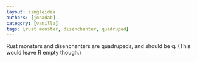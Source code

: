 ```yaml
---
layout: singleidea
authors: [jonadab]
category: [vanilla]
tags: [rust monster, disenchanter, quadruped]
---
```

Rust monsters and disenchanters are quadrupeds, and should be q. (This would leave R empty though.)
